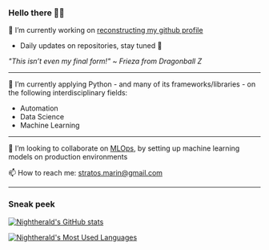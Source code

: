 ### Hello there 👋📢

🔭 I’m currently working on <ins>reconstructing my github profile</ins>
- Daily updates on repositories, stay tuned 🚀

_"This isn’t even my final form!" ~ Frieza from Dragonball Z_

---
🌱 I’m currently applying Python - and many of its frameworks/libraries - on the following interdisciplinary fields:
- Automation
- Data Science
- Machine Learning

---
👯 I’m looking to collaborate on [MLOps](https://en.wikipedia.org/wiki/MLOps), by setting up machine learning models on production environments

📫 How to reach me: stratos.marin@gmail.com

---
### Sneak peek
[![Nightherald's GitHub stats](https://github-readme-stats.vercel.app/api?username=Nightherald&count_private=true&show_icons=true&theme=dark)](https://github.com/anuraghazra/github-readme-stats)

[![Nightherald's Most Used Languages](https://github-readme-stats.vercel.app/api/top-langs/?username=Nightherald&theme=dark&layout=compact)](https://github.com/anuraghazra/github-readme-stats)

<!--
**Nightherald/Nightherald** is a ✨ _special_ ✨ repository because its `README.md` (this file) appears on your GitHub profile.

Here are some ideas to get you started:
- 🤔 I’m looking for help with ...
- 💬 Ask me about ...
- 😄 Pronouns: ...
- ⚡ Fun fact: ...
- Education
- Position
- Interests
- Software Stack

-->
